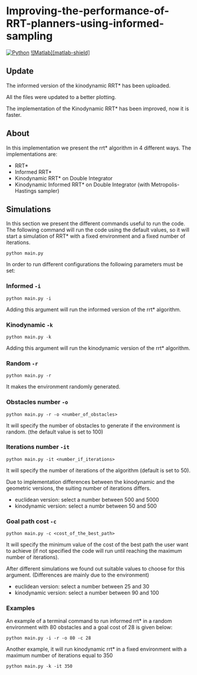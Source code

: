 # Improving-the-performance-of-RRT-planners-using-informed-sampling
[![Python][python-shield]][python-url]
[![Matlab][matlab-shield]][matlab-url]

## Update
The informed version of the kinodynamic RRT* has been uploaded.

All the files were updated to a better plotting.

The implementation of the Kinodynamic RRT* has been improved, now it is faster.

## About
In this implementation we present the rrt* algorithm in 4 different ways. The implementations are:
* RRT*
* Informed RRT*
* Kinodynamic RRT* on Double Integrator
* Kinodynamic Informed RRT* on Double Integrator (with Metropolis-Hastings sampler) 

## Simulations
In this section we present the different commands useful to run the code.
The following command will run the code using the default values, so it will start a simulation of RRT* with a fixed environment and a fixed number of iterations.
```
python main.py
```

In order to run different configurations the following parameters must be set:
### Informed `-i`
```
python main.py -i
```

Adding this argument will run the informed version of the rrt* algorithm.
### Kinodynamic `-k`
```
python main.py -k
```
Adding this argument will run the kinodynamic version of the rrt* algorithm.
### Random `-r`
```
python main.py -r 
```
It makes the environment randomly generated.
### Obstacles number `-o`
```
python main.py -r -o <number_of_obstacles>
```
It will specify the number of obstacles to generate if the environment is random. (the default value is set to 100)
### Iterations number `-it`
```
python main.py -it <number_if_iterations>
``` 
It will specify the number of iterations of the algorithm (default is set to 50).

Due to implementation differences between the kinodynamic and the geometric versions, the suiting number of iterations differs.
* euclidean version: select a number between 500 and 5000
* kinodynamic version: select a numbr between 50 and 500
### Goal path cost `-c`
```
python main.py -c <cost_of_the_best_path>
```
It will specify the minimum value of the cost of the best path the user want to achieve (if not specified the code will run until reaching the maximum number of iterations).

After different simulations we found out suitable values to choose for this argument. (Differences are mainly due to the environment)
* euclidean version: select a number between 25 and 30
* kinodynamic version: select a number between 90 and 100

### Examples
An example of a terminal command to run informed rrt* in a random environment with 80 obstacles and a goal cost of 28 is given below:
```
python main.py -i -r -o 80 -c 28
```
Another example, it will run kinodynamic rrt* in a fixed environment with a maximum number of iterations equal to 350
```
python main.py -k -it 350
```
<!-- MARKDOWN LINKS & IMAGES -->
<!-- https://www.markdownguide.org/basic-syntax/#reference-style-links -->
[python-shield]: https://img.shields.io/badge/python-v3.10-brightgreen
[python-url]: https://www.python.org/downloads/release/python-3100/
[maltab-shield]: https://img.shields.io/badge/matlab-v2023a-brightgreen
[matlab-url]: https://it.mathworks.com/products/matlab.html
